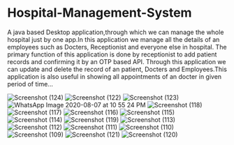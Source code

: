 # Hospital-Management-System

A java based Desktop application,through which we can manage the whole hospital just by one
app.In this application we manage all the details of an employees such as Docters,
Receptionist and everyone else in hospital. The primary function of this application
is done by receptionist to add patient records and confirming it by an OTP based API.
Through this application we can update and delete the record of an patient,
Docters and Employees.This application is also useful in showing all appointments
of an docter in given period of time...



![Screenshot (124)](https://user-images.githubusercontent.com/68866722/89672315-18f39500-d902-11ea-89d9-355bc010d179.png)
![Screenshot (122)](https://user-images.githubusercontent.com/68866722/89672309-17c26800-d902-11ea-9fc0-0330c3f0694a.png)
![Screenshot (123)](https://user-images.githubusercontent.com/68866722/89672312-185afe80-d902-11ea-9fe5-fd88973aa39b.png)
![WhatsApp Image 2020-08-07 at 10 55 24 PM](https://user-images.githubusercontent.com/68866722/89672319-1a24c200-d902-11ea-9def-2e6d6e9b7b11.jpeg)
![Screenshot (118)](https://user-images.githubusercontent.com/68866722/89672300-15600e00-d902-11ea-9f94-275a9b48568c.png)
![Screenshot (117)](https://user-images.githubusercontent.com/68866722/89672298-14c77780-d902-11ea-9074-67fb262a88b4.png)
![Screenshot (116)](https://user-images.githubusercontent.com/68866722/89672297-142ee100-d902-11ea-8894-945e46c4c8cb.png)
![Screenshot (115)](https://user-images.githubusercontent.com/68866722/89672296-13964a80-d902-11ea-838a-1ce5d5ebe261.png)
![Screenshot (114)](https://user-images.githubusercontent.com/68866722/89672293-12fdb400-d902-11ea-8007-0a70ed82b552.png)
![Screenshot (119)](https://user-images.githubusercontent.com/68866722/89672302-15f8a480-d902-11ea-9cac-1fe86d202ead.png)
![Screenshot (113)](https://user-images.githubusercontent.com/68866722/89672290-12651d80-d902-11ea-8279-2c3901908b8a.png)
![Screenshot (112)](https://user-images.githubusercontent.com/68866722/89672289-12651d80-d902-11ea-81a4-614608be50eb.png)
![Screenshot (111)](https://user-images.githubusercontent.com/68866722/89672288-11cc8700-d902-11ea-8872-3a481682801b.png)
![Screenshot (110)](https://user-images.githubusercontent.com/68866722/89672287-1133f080-d902-11ea-86f6-2c8b9380748d.png)
![Screenshot (109)](https://user-images.githubusercontent.com/68866722/89672284-0f6a2d00-d902-11ea-8672-1a775019d119.png)
![Screenshot (121)](https://user-images.githubusercontent.com/68866722/89672306-1729d180-d902-11ea-9726-f80d64714893.png)
![Screenshot (120)](https://user-images.githubusercontent.com/68866722/89672305-16913b00-d902-11ea-93f4-caa95af088e6.png)
